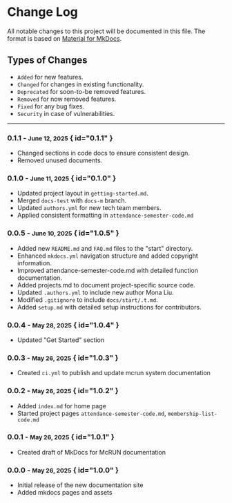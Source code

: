 # Change Log

All notable changes to this project will be documented in this file.
The format is based on [Material for MkDocs](https://squidfunk.github.io/mkdocs-material/changelog).

<!-- and this project adheres to [Semantic Versioning](https://semver.org/spec/v2.0.0.html).  -->


## Types of Changes

- `Added` for new features.
- `Changed` for changes in existing functionality.
- `Deprecated` for soon-to-be removed features.
- `Removed` for now removed features.
- `Fixed` for any bug fixes.
- `Security` in case of vulnerabilities.

---
### 0.1.1 - <small>June 12, 2025</small> { id="0.1.1" }

- Changed sections in code docs to ensure consistent design.
- Removed unused documents.

### 0.1.0 - <small>June 11, 2025</small> { id="0.1.0" }

- Updated project layout in `getting-started.md`.
- Merged `docs-test` with `docs-m` branch.
- Updated `authors.yml` for new tech team members.
- Applied consistent formatting in `attendance-semester-code.md`

### 0.0.5 - <small>June 10, 2025</small> { id="1.0.5" }

- Added new `README.md` and `FAQ.md` files to the "start" directory.
- Enhanced `mkdocs.yml` navigation structure and added copyright information.
- Improved attendance-semester-code.md with detailed function documentation.
- Added projects.md to document project-specific source code.
- Updated `.authors.yml` to include new author Mona Liu.
- Modified `.gitignore` to include `docs/start/.t.md`.
- Added `setup.md` with detailed setup instructions for contributors.

### 0.0.4 - <small>May 28, 2025</small> { id="1.0.4" }

- Updated "Get Started" section

### 0.0.3 - <small>May 26, 2025</small> { id="1.0.3" }

- Created `ci.yml` to publish and update mcrun system documentation

### 0.0.2 - <small>May 26, 2025</small> { id="1.0.2" }

- Added `index.md` for home page
- Started project pages `attendance-semester-code.md`, `membership-list-code.md`

### 0.0.1 - <small>May 26, 2025</small> { id="1.0.1" }

- Created draft of MkDocs for McRUN documentation

### 0.0.0 - <small>May 26, 2025</small> { id="1.0.0" }

- Initial release of the new documentation site
- Added mkdocs pages and assets


<!-- [Added]: #added
[Changed]: #changed -->